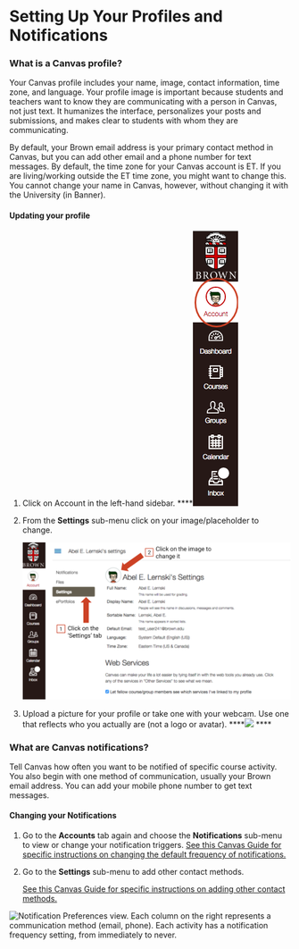 # Setting Up Your Profiles and Notifications

### What is a Canvas profile? 

Your Canvas profile includes your name, image, contact information, time zone, and language. Your profile image is important because students and teachers want to know they are communicating with a person in Canvas, not just text. It humanizes the interface, personalizes your posts and submissions, and makes clear to students with whom they are communicating.  
  
By default, your Brown email address is your primary contact method in Canvas, but you can add other email and a phone number for text messages. By default, the time zone for your Canvas account is ET. If you are living/working outside the ET time zone, you might want to change this. You cannot change your name in Canvas, however, without changing it with the University \(in Banner\).

#### Updating your profile

1. Click on Account in the left-hand sidebar.  ****![](../.gitbook/assets/discussions_account_menu.png) 
2. From the **Settings** sub-menu click on your image/placeholder to change.    


   ![](../.gitbook/assets/discussions_settings_submenu%20%281%29.png)  

3. Upload a picture for your profile or take one with your webcam. Use one that reflects who you actually are \(not a logo or avatar\).  ****![](https://lh6.googleusercontent.com/OIqkLggFvJkamc-2Fui_E2U3z_ohje9o9GH8s7leFQzicshjbau9SQgcWNGfgrYYLnrXQczXA9XrKtgZbuCWb55Cc9Dfv_lBB-p8KYdOi-AhAQg5NuzFYd_yNBA3Wpv109puxMdL)  ****

### What are Canvas notifications? 

Tell Canvas how often you want to be notified of specific course activity. You also begin with one method of communication, usually your Brown email address. You can add your mobile phone number to get text messages.  

#### Changing your Notifications

1. Go to the **Accounts** tab again and choose the **Notifications** sub-menu to view or change your notification triggers.  [See this Canvas Guide for specific instructions on changing the default frequency of notifications.](https://guides.instructure.com/m/4152/l/719738-how-do-i-set-my-canvas-notification-preferences-as-an-instructor) 
2. Go to the **Settings** sub-menu to add other contact methods. 

   [See this Canvas Guide for specific instructions on adding other contact methods.](https://guides.instructure.com/m/4152/l/719736-how-do-i-add-contact-methods-to-receive-canvas-notifications-as-an-instructor)

![Notification Preferences view. Each column on the right represents a communication method \(email, phone\). Each activity has a notification frequency setting, from immediately to never. ](https://lh3.googleusercontent.com/VqJGI9F9Uon8LvD0sMXBLYg9MugTU-savNp250ZzWfFR3r8HjgQZcITROdrVCAY2y2M57G7KpQp-c2Jl34PKYro0iM3dNbik3MAEEs2KjaAZCQQMvGfGqd7gb2C8hvACIbOmfDAD)

###  

